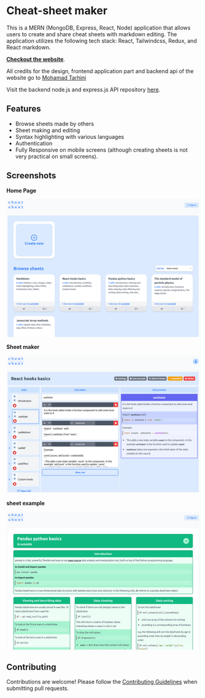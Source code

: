 # Cheat-sheet maker

This is a MERN (MongoDB, Express, React, Node) application that allows users to create and share cheat sheets with markdown editing. The application utilizes the following tech stack: React, Tailwindcss, Redux, and React markdown.

**[Checkout the website](https://cheatsheet-maker.herokuapp.com/)**.

All credits for the design, frontend application part and backend api of the website go to [Mohamad Tarhini](https://github.com/mdtarhini)

Visit the backend node.js and express.js API repository [here](https://github.com/abhidadhaniya23/cheat-sheets-maker-server).

## Features

- Browse sheets made by others
- Sheet making and editing
- Syntax highlighting with various languages
- Authentication
- Fully Responsive on mobile screens (although creating sheets is not very practical on small screens).

## Screenshots

**Home Page**

![Home page screenshot](/screenshots/home-page.png?raw=true)

**Sheet maker**

![Sheet maker screenshot](/screenshots/sheet-maker.png?raw=true)

**sheet example**

![example sheet screenshot](/screenshots/sheet.png?raw=true)

## Contributing

Contributions are welcome! Please follow the [Contributing Guidelines](/contributing.md) when submitting pull requests.

